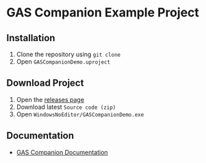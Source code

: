 # GAS Companion Example Project

## Installation

1. Clone the repository using `git clone`
1. Open `GASCompanionDemo.uproject`

## Download Project

1. Open the [releases page](https://github.com/GASCompanion/GASCompanionDemo/releases)
2. Download latest `Source code (zip)`
3. Open `WindowsNoEditor/GASCompanionDemo.exe`

## Documentation

- [GAS Companion Documentation](https://gascompanion.github.io/)